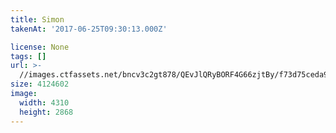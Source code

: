 ```yaml
---
title: Simon
takenAt: '2017-06-25T09:30:13.000Z'

license: None
tags: []
url: >-
  //images.ctfassets.net/bncv3c2gt878/QEvJlQRyBORF4G66zjtBy/f73d75ceda9a8e151af8d7ebd5da2565/simon_35358168812_o
size: 4124602
image:
  width: 4310
  height: 2868
---
```

